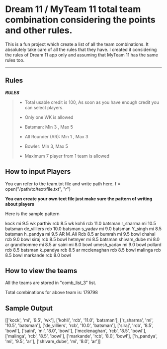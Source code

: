 Dream 11 / MyTeam 11 total team combination considering the points and other rules. 
===================


This is a fun project which create a list of all the team combinations. It absolutely take care of all the rules that they have. I created it considering the rules of Dream 11 app only and assuming that MyTeam 11 has the same rules too.

----------


Rules
-------------

***RULES***

> - Total usable credit is 100, As soon as you have enough credit you can select players.
>
> - Only one WK is allowed
> - Batsman: Min 3 , Max 5
> - All Rounder (AR): Min 1 , Max 3
> - Bowler: Min 3, Max 5
> - Maximum 7 player from 1 team is allowed


How to input Players
-------------

You can refer to the team.txt file and write path here. f = open("/path/to/text/file.txt", "r")

**You can create your own text file just make sure the pattern of writing about players**

Here is the sample pattern

kock mi 9.5 wk 
parthiv rcb 8.5 wk 
kohli rcb 11.0 batsman 
r_sharma mi 10.5 batsman 
de_villiers rcb 10.0 batsman 
s_yadav mi 9.0 batsman 
Y_singh mi 8.5 batsman 
h_pandya mi 9.5 AR 
M_Ali Rcb 8.5 ar 
bumrah mi 9.5 bowl
chahal rcb 9.0 bowl 
siraj rcb 8.5 bowl 
hetmyer mi 8.5 batsman
shivam_dube mi 8.0 ar
grandhomme mi 8.5 ar
saini mi 8.0 bowl
umesh_yadav mi 9.0 bowl
pollard rcb 8.5 batsman
k_pandya rcb 8.5 ar
mcclenaghan rcb 8.5 bowl
malinga rcb 8.5 bowl
markande rcb 8.0 bowl

How to view the teams
-------------

All the teams are stored in "comb_list_3" list.

Total combinations for above team is: 179798

Sample Output
-------------

[['kock', 'mi', '9.5', 'wk'], ['kohli', 'rcb', '11.0', 'batsman'], ['r_sharma', 'mi', '10.5', 'batsman'], ['de_villiers', 'rcb', '10.0', 'batsman'], ['siraj', 'rcb', '8.5', 'bowl'], ['saini', 'mi', '8.0', 'bowl'], ['mcclenaghan', 'rcb', '8.5', 'bowl'], ['malinga', 'rcb', '8.5', 'bowl'], ['markande', 'rcb', '8.0', 'bowl'], ['h_pandya', 'mi', '9.5', 'ar'], ['shivam_dube', 'mi', '8.0', 'ar']]
